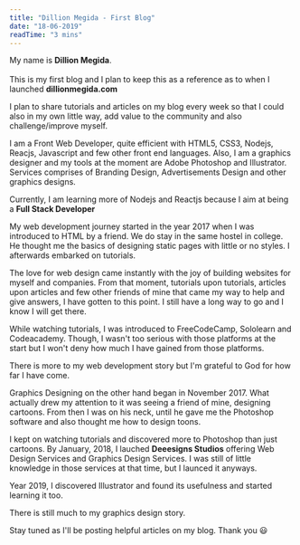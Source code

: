 ```yaml
---
title: "Dillion Megida - First Blog"
date: "18-06-2019"
readTime: "3 mins"
---
```


My name is <b>Dillion Megida</b>.
<br/><br/>
This is my first blog and I plan to keep this as a reference as to when I launched <b>dillionmegida.com</b>

I plan to share tutorials and articles on my blog every week so that I could also in my own little way, add value to the community and also challenge/improve myself.

I am a Front Web Developer, quite efficient with HTML5, CSS3, Nodejs, Reacjs, Javascript and few other front end languages.
Also, I am a graphics designer and my tools at the moment are Adobe Photoshop and Illustrator. Services comprises of Branding Design, Advertisements Design and other graphics designs.

Currently, I am learning more of Nodejs and Reactjs because I aim at being a <b>Full Stack Developer</b>

My web development journey started in the year 2017 when I was introduced to HTML by a friend. We do stay in the same hostel in college. He thought me the basics of designing static pages with little or no styles. I afterwards embarked on tutorials.

The love for web design came instantly with the joy of building websites for myself and companies. From that moment, tutorials upon tutorials, articles upon articles and few other friends of mine that came my way to help and give answers, I have gotten to this point. I still have a long way to go and I know I will get there.

While watching tutorials, I was introduced to FreeCodeCamp, Sololearn and Codeacademy. Though, I wasn't too serious with those platforms at the start but I won't deny how much I have gained from those platforms.

There is more to my web development story but I'm grateful to God for how far I have come.

Graphics Designing on the other hand began in November 2017. What actually drew my attention to it was seeing a friend of mine, designing cartoons. From then I was on his neck, until he gave me the Photoshop software and also thought me how to design toons.

I kept on watching tutorials and discovered more to Photoshop than just cartoons. By January, 2018, I lauched <b>Deeesigns Studios</b> offering Web Design Services and Graphics Design Services. I was still of little knowledge in those services at that time, but I launced it anyways.

Year 2019, I discovered Illustrator and found its usefulness and started learning it too.

There is still much to my graphics design story.

<!-- You can check out my Deeesigns Portfolio here - <a href='deeesigns' title='Deeesigns Studios'>Deeesigns Studios</a> -->

Stay tuned as I'll be posting helpful articles on my blog. Thank you 😃

<!-- 
```jsx
class FlavorForm extends React.Component { // highlight-line
  constructor(props) {
    super(props);
    this.state = {value: 'coconut'};

    this.handleChange = this.handleChange.bind(this);
    this.handleSubmit = this.handleSubmit.bind(this);
  }

  handleChange(event) {
    // highlight-next-line
    this.setState({value: event.target.value});
  }

  // highlight-start
  handleSubmit(event) {
    alert('Your favorite flavor is: ' + this.state.value);
    event.preventDefault();
  }
  // highlight-end

  render() {
    return (
      { /* highlight-range{1,4-9,12} */ }
      <form onSubmit={this.handleSubmit}>
        <label>
          Pick your favorite flavor:
          <select value={this.state.value} onChange={this.handleChange}>
            <option value="grapefruit">Grapefruit</option>
            <option value="lime">Lime</option>
            <option value="coconut">Coconut</option>
            <option value="mango">Mango</option>
          </select>
        </label>
        <input type="submit" value="Submit" />
      </form>
    );
  }
}
``` -->